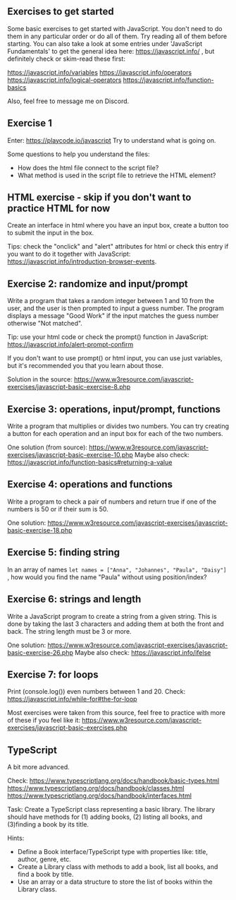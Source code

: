 ## Exercises to get started

Some basic exercises to get started with JavaScript. You don't need to do them in any particular order or do all of them. Try reading all of them before starting. 
You can also take a look at some entries under 'JavaScript Fundamentals' to get the general idea here: https://javascript.info/ , but definitely check or skim-read these first:

https://javascript.info/variables
https://javascript.info/operators
https://javascript.info/logical-operators
https://javascript.info/function-basics

Also, feel free to message me on Discord.

## Exercise 1

Enter: https://playcode.io/javascript
Try to understand what is going on.

Some questions to help you understand the files:
- How does the html file connect to the script file? 
- What method is used in the script file to retrieve the HTML element? 

## HTML exercise - skip if you don't want to practice HTML for now

Create an interface in html where you have an input box, create a button too to submit the input in the box.

Tips: check the "onclick" and "alert" attributes for html or check this entry if you want to do it together with JavaScript: https://javascript.info/introduction-browser-events.

## Exercise 2: randomize and input/prompt

Write a program that takes a random integer between 1 and 10 from the user, and the user is then prompted to input a guess number. The program displays a message "Good Work" if the input matches the guess number otherwise "Not matched".

Tip: use your html code or check the prompt() function in JavaScript: https://javascript.info/alert-prompt-confirm

If you don't want to use prompt() or html input, you can use just variables, but it's recommended you that you learn about those.

Solution in the source:
https://www.w3resource.com/javascript-exercises/javascript-basic-exercise-8.php

## Exercise 3: operations, input/prompt, functions

Write a program that multiplies or divides two numbers. You can try creating a button for each operation and an input box for each of the two numbers. 

One solution (from source):
https://www.w3resource.com/javascript-exercises/javascript-basic-exercise-10.php
Maybe also check: https://javascript.info/function-basics#returning-a-value

## Exercise 4: operations and functions

Write a program to check a pair of numbers and return true if one of the numbers is 50 or if their sum is 50.

One solution:
https://www.w3resource.com/javascript-exercises/javascript-basic-exercise-18.php

## Exercise 5: finding string
In an array of names `let names = ["Anna", "Johannes", "Paula", "Daisy"]` , how would you find the name "Paula" without using position/index?

## Exercise 6: strings and length

Write a JavaScript program to create a string from a given string. This is done by taking the last 3 characters and adding them at both the front and back. The string length must be 3 or more.

One solution:
https://www.w3resource.com/javascript-exercises/javascript-basic-exercise-26.php
Maybe also check: https://javascript.info/ifelse

## Exercise 7: for loops
Print (console.log()) even numbers between 1 and 20.
Check: https://javascript.info/while-for#the-for-loop

Most exercises were taken from this source, feel free to practice with more of these if you feel like it: https://www.w3resource.com/javascript-exercises/javascript-basic-exercises.php

## TypeScript
A bit more advanced.

Check: 
https://www.typescriptlang.org/docs/handbook/basic-types.html
https://www.typescriptlang.org/docs/handbook/classes.html
https://www.typescriptlang.org/docs/handbook/interfaces.html

Task: 
Create a TypeScript class representing a basic library. The library should have methods for (1) adding books, (2) listing all books, and (3)finding a book by its title.

Hints:
- Define a Book interface/TypeScript type with properties like: title, author, genre, etc.
- Create a Library class with methods to add a book, list all books, and find a book by title.
- Use an array or a data structure to store the list of books within the Library class.
